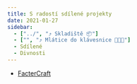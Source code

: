 ```yaml
---
title: S radostí sdílené projekty
date: 2021-01-27
sidebar: 
  - ["../", "⤴️ Skladiště 📦"]
  - ["", "⤴️ Mlátice do klávesnice 👨‍💻🔨"]
  - Sdílené
  - Divnosti
---
```


- [FacterCraft](/blogs/Nestačím%20žasnout/2021/Novoroční%20dárek.html)
